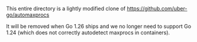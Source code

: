 This entire directory is a lightly modified clone of https://github.com/uber-go/automaxprocs

It will be removed when Go 1.26 ships and we no longer need to support Go 1.24 (which does not correctly autodetect maxprocs in containers).
